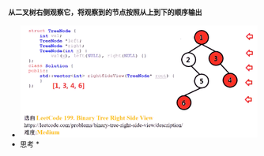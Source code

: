 #### 从二叉树右侧观察它，将观察到的节点按照从上到下的顺序输出

* ![image-20210714213315415](侧面观察二叉树.assets/image-20210714213315415.png)
* 思考
  * 